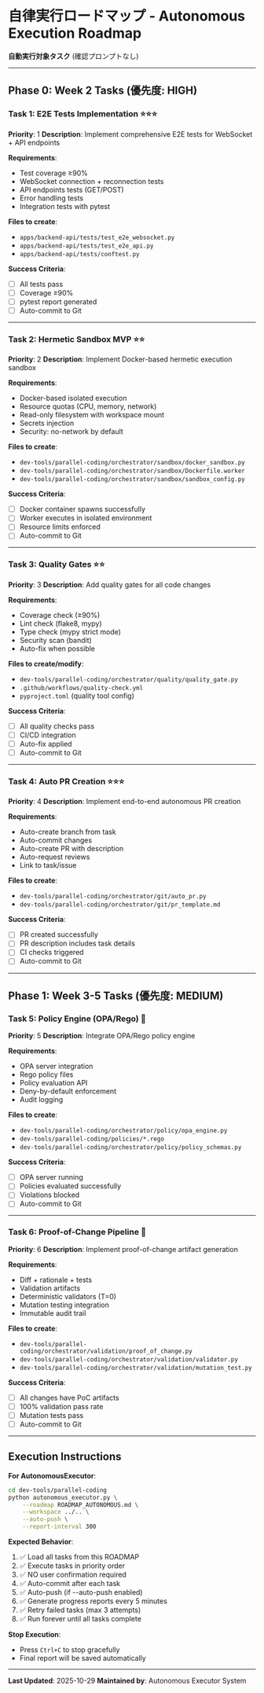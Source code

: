 # 自律実行ロードマップ - Autonomous Execution Roadmap

**自動実行対象タスク** (確認プロンプトなし)

---

## Phase 0: Week 2 Tasks (優先度: HIGH)

### Task 1: E2E Tests Implementation ⭐⭐⭐
**Priority**: 1
**Description**: Implement comprehensive E2E tests for WebSocket + API endpoints

**Requirements**:
- Test coverage ≥90%
- WebSocket connection + reconnection tests
- API endpoints tests (GET/POST)
- Error handling tests
- Integration tests with pytest

**Files to create**:
- `apps/backend-api/tests/test_e2e_websocket.py`
- `apps/backend-api/tests/test_e2e_api.py`
- `apps/backend-api/tests/conftest.py`

**Success Criteria**:
- [ ] All tests pass
- [ ] Coverage ≥90%
- [ ] pytest report generated
- [ ] Auto-commit to Git

---

### Task 2: Hermetic Sandbox MVP ⭐⭐
**Priority**: 2
**Description**: Implement Docker-based hermetic execution sandbox

**Requirements**:
- Docker-based isolated execution
- Resource quotas (CPU, memory, network)
- Read-only filesystem with workspace mount
- Secrets injection
- Security: no-network by default

**Files to create**:
- `dev-tools/parallel-coding/orchestrator/sandbox/docker_sandbox.py`
- `dev-tools/parallel-coding/orchestrator/sandbox/Dockerfile.worker`
- `dev-tools/parallel-coding/orchestrator/sandbox/sandbox_config.py`

**Success Criteria**:
- [ ] Docker container spawns successfully
- [ ] Worker executes in isolated environment
- [ ] Resource limits enforced
- [ ] Auto-commit to Git

---

### Task 3: Quality Gates ⭐⭐
**Priority**: 3
**Description**: Add quality gates for all code changes

**Requirements**:
- Coverage check (≥90%)
- Lint check (flake8, mypy)
- Type check (mypy strict mode)
- Security scan (bandit)
- Auto-fix when possible

**Files to create/modify**:
- `dev-tools/parallel-coding/orchestrator/quality/quality_gate.py`
- `.github/workflows/quality-check.yml`
- `pyproject.toml` (quality tool config)

**Success Criteria**:
- [ ] All quality checks pass
- [ ] CI/CD integration
- [ ] Auto-fix applied
- [ ] Auto-commit to Git

---

### Task 4: Auto PR Creation ⭐⭐⭐
**Priority**: 4
**Description**: Implement end-to-end autonomous PR creation

**Requirements**:
- Auto-create branch from task
- Auto-commit changes
- Auto-create PR with description
- Auto-request reviews
- Link to task/issue

**Files to create**:
- `dev-tools/parallel-coding/orchestrator/git/auto_pr.py`
- `dev-tools/parallel-coding/orchestrator/git/pr_template.md`

**Success Criteria**:
- [ ] PR created successfully
- [ ] PR description includes task details
- [ ] CI checks triggered
- [ ] Auto-commit to Git

---

## Phase 1: Week 3-5 Tasks (優先度: MEDIUM)

### Task 5: Policy Engine (OPA/Rego) 🔐
**Priority**: 5
**Description**: Integrate OPA/Rego policy engine

**Requirements**:
- OPA server integration
- Rego policy files
- Policy evaluation API
- Deny-by-default enforcement
- Audit logging

**Files to create**:
- `dev-tools/parallel-coding/orchestrator/policy/opa_engine.py`
- `dev-tools/parallel-coding/policies/*.rego`
- `dev-tools/parallel-coding/orchestrator/policy/policy_schemas.py`

**Success Criteria**:
- [ ] OPA server running
- [ ] Policies evaluated successfully
- [ ] Violations blocked
- [ ] Auto-commit to Git

---

### Task 6: Proof-of-Change Pipeline 📝
**Priority**: 6
**Description**: Implement proof-of-change artifact generation

**Requirements**:
- Diff + rationale + tests
- Validation artifacts
- Deterministic validators (T=0)
- Mutation testing integration
- Immutable audit trail

**Files to create**:
- `dev-tools/parallel-coding/orchestrator/validation/proof_of_change.py`
- `dev-tools/parallel-coding/orchestrator/validation/validator.py`
- `dev-tools/parallel-coding/orchestrator/validation/mutation_test.py`

**Success Criteria**:
- [ ] All changes have PoC artifacts
- [ ] 100% validation pass rate
- [ ] Mutation tests pass
- [ ] Auto-commit to Git

---

## Execution Instructions

**For AutonomousExecutor**:
```bash
cd dev-tools/parallel-coding
python autonomous_executor.py \
    --roadmap ROADMAP_AUTONOMOUS.md \
    --workspace ../.. \
    --auto-push \
    --report-interval 300
```

**Expected Behavior**:
1. ✅ Load all tasks from this ROADMAP
2. ✅ Execute tasks in priority order
3. ✅ NO user confirmation required
4. ✅ Auto-commit after each task
5. ✅ Auto-push (if --auto-push enabled)
6. ✅ Generate progress reports every 5 minutes
7. ✅ Retry failed tasks (max 3 attempts)
8. ✅ Run forever until all tasks complete

**Stop Execution**:
- Press `Ctrl+C` to stop gracefully
- Final report will be saved automatically

---

**Last Updated**: 2025-10-29
**Maintained by**: Autonomous Executor System
